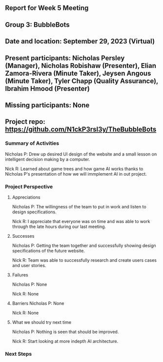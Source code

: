 ## Report for Week 5 Meeting
## Group 3: BubbleBots
## Date and location: September 29, 2023 (Virtual)
## Present participants: Nicholas Persley (Manager), Nicholas Robishaw (Presenter), Elian Zamora-Rivera (Minute Taker), Jeysen Angous (Minute Taker), Tyler Chapp (Quality Assurance), Ibrahim Hmood (Presenter)
## Missing participants: None
## Project repo: https://github.com/N1ckP3rsl3y/TheBubbleBots

### Summary of Activities

Nicholas P: Drew up desired UI design of the website and a small lesson on intelligent decision making by a computer.

Nick R: Learned about game trees and how game AI works thanks to Nicholas P's presentation of how we will immplement AI in out project. 

### Project Perspective
1. Appreciations
   
   Nicholas P: The willingness of the team to put in work and listen to design specifications.
   
   Nick R: I appreciate that everyone was on time and was able to work through the late hours during our last meeting.
   
2. Successes
   
   Nicholas P: Getting the team together and successfully showing design specifications of the future website.
   
   Nick R: Team was able to successfully research and create users cases and user stories.
   
3. Failures
   
   Nicholas P: None
   
   Nick R: None
   
4. Barriers
   Nicholas P: None
   
   Nick R: None
   
5. What we should try next time
   
   Nicholas P: Nothing is seen that should be improved.
   
   Nick R: Start looking at more indepth AI architecture.

### Next Steps
